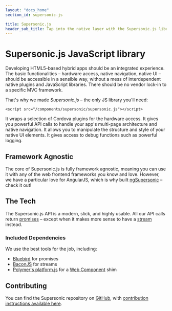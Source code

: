 ```yaml
---
layout: "docs_home"
section_id: supersonic-js

title: Supersonic.js
header_sub_title: Tap into the native layer with the Supersonic.js library
---
```

# Supersonic.js JavaScript library

Developing HTML5-based hybrid apps should be an integrated experience. The basic functionalities – hardware access, native navigation, native UI – should be accessible in a sensible way, without a mess of interdependent native plugins and JavaScript libraries. There should be no vendor lock-in to a specific MVC framework.

That's why we made *Supersonic.js* – the only JS library you'll need:

```
<script src="/components/supersonic/supersonic.js"></script>
```

It wraps a selection of Cordova plugins for the hardware access. It gives you powerful API calls to handle your app's multi-page architecture and native navigation. It allows you to manipulate the structure and style of your native UI elements. It gives access to debug functions such as powerful logging.

## Framework Agnostic
The core of Supersonic.js is fully framework agnostic, meaning you can use it with any of the web frontend frameworks you know and love. However, we have a particular love for AngularJS, which is why built [ngSupersonic](/supersonic/angular/) – check it out!

## The Tech
The Supersonic.js API is a modern, slick, and highly usable. All our API calls return [promises](TODO) – except when it makes more sense to have a [stream](TODO) instead.

### Included Dependencies
We use the best tools for the job, including:
* [Bluebird](https://github.com/petkaantonov/bluebird) for promises
* [BaconJS](https://github.com/baconjs/bacon.js/) for streams
* [Polymer's platform.js](https://github.com/Polymer/platform) for a [Web Component](TODO) shim

## Contributing
You can find the Supersonic repository on [GitHub](https://github.com/appgyver/supersonic), with [contribution instructions available here](https://github.com/AppGyver/supersonic/blob/master/CONTRIBUTING.md).
